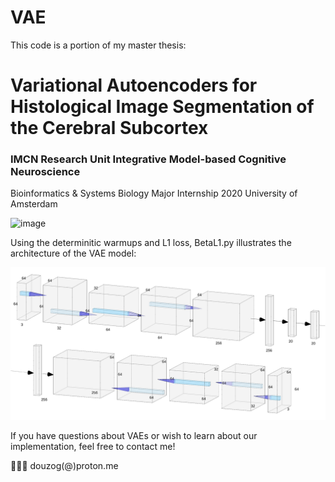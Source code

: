 # VAE
This code is a portion of my master thesis: 
# Variational Autoencoders for Histological Image Segmentation of the Cerebral Subcortex
### IMCN Research Unit Integrative Model-based Cognitive Neuroscience

Bioinformatics & Systems Biology Major Internship 2020
University of Amsterdam

![image](BRAINTABLE.png)

Using the determinitic warmups and L1 loss, BetaL1.py illustrates the architecture of the VAE model:

![image](modelarchitecture.png)

If you have questions about VAEs or wish to learn about our implementation, feel free to contact me!

🥷🏼👾 douzog(@)proton.me



